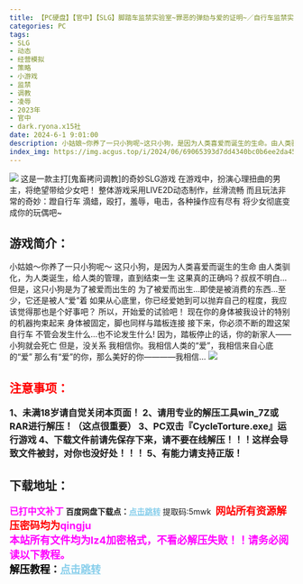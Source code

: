 ```yaml
---
title: 【PC硬盘】【官中】【SLG】脚踏车监禁实验室~罪恶的弹劾与爱的证明~／自行车监禁实验室~罪恶的谴责和爱的证明~／自転車監禁実験室～罪の糾弾と愛の証明～
categories: PC
tags:
- SLG
- 动态
- 经营模拟
- 策略
- 小游戏
- 监禁
- 调教
- 凌辱
- 2023年
- 官中
- dark.ryona.x15社
date: 2024-6-1 9:01:00
description: 小姑娘~你养了一只小狗呢~这只小狗，是因为人类喜爱而诞生的生命。由人类驯化，为人类诞生，给人类的管理，直到结束一生这果真的正确吗?叔叔不明白…但是，这只小狗是为了被爱而出生的为了被爱而出生…即使是被消费的东西…至少，它还是被人“爱”着
index_img: https://img.acgus.top/i/2024/06/69065393d7dd4340bc0b6ee2da45d956.webp
---
```

![](https://img.acgus.top/i/2024/06/69065393d7dd4340bc0b6ee2da45d956.webp)
这是一款主打[鬼畜拷问调教]的奇妙SLG游戏
在游戏中，扮演心理扭曲的男主，将绝望带给少女吧！
整体游戏采用LIVE2D动态制作，丝滑流畅
而且玩法非常的奇妙：蹬自行车
滴蜡，殴打，羞辱，电击，各种操作应有尽有
将少女彻底变成你的玩偶吧~

## 游戏简介：
小姑娘～你养了一只小狗呢～
这只小狗，是因为人类喜爱而诞生的生命
由人类驯化，为人类诞生，给人类的管理，直到结束一生
这果真的正确吗？叔叔不明白…
但是，这只小狗是为了被爱而出生的
为了被爱而出生…即使是被消费的东西…至少，它还是被人“爱”着
如果从心底里，你已经爱她到可以抛弃自己的程度，我应该觉得那也是个好事吧？
所以，开始爱的试验吧！
现在你的身体被我设计的特别的机器拘束起来
身体被固定，脚也同样与踏板连接
接下来，你必须不断的蹬这架自行车
不管会发生什么…也不论发生什么!
因为，踏板停止的话，你的新家人——小狗就会死亡
但是，没关系
我相信你。我相信人类的“爱”，我相信来自心底的“爱”
那么有“爱”的你，那么美好的你————我相信…
![](https://img.acgus.top/i/2024/06/67f41f1c104e80f7a709d3fff0ad30de.webp)






## <font color=#FF0000 >注意事项：</font>
<font size=3><b>1、未满18岁请自觉关闭本页面！
2、请用专业的解压工具win_7Z或RAR进行解压！（这点很重要）
3、PC双击『CycleTorture.exe』运行游戏
4、下载文件前请先保存下来，请不要在线解压！！！这样会导致文件被封，对你也没好处！！！
5、有能力请支持正版！</b></font>

## 下载地址：
<font color=#FF00FF size=3>**已打中文补丁**</font>
<b>百度网盘下载点：</b><a href="https://pan.baidu.com/s/1AmoU8cbtoOCJ0keUKQTIpQ?pwd=5mwk" style="color: #87CEEB;"><b>点击跳转</b></a> 提取码:5mwk
<a style="padding: 0" href="https://post.qingju.org/AD/"><img style="max-width:100%" src="https://img.acgus.top/i/2024/07/478f689b8021d8d499ab43d21acf137a.gif" alt=""></a>
<b><font color=#FF0000 size=4>网站所有资源解压密码均为</b></font><b><font color=#FF00FF size=4>qingju</font><font color=#FF0000 ></font></b><br><b><font color=#FF00FF size=4>本站所有文件均为lz4加密格式，不看必解压失败！！请务必阅读以下教程。</b></font><br><b><font color=#000 size=4>解压教程：</b><a href="https://post.qingju.org/tutorial/000/" style="color: #87CEEB;"><b>点击跳转</b></a>